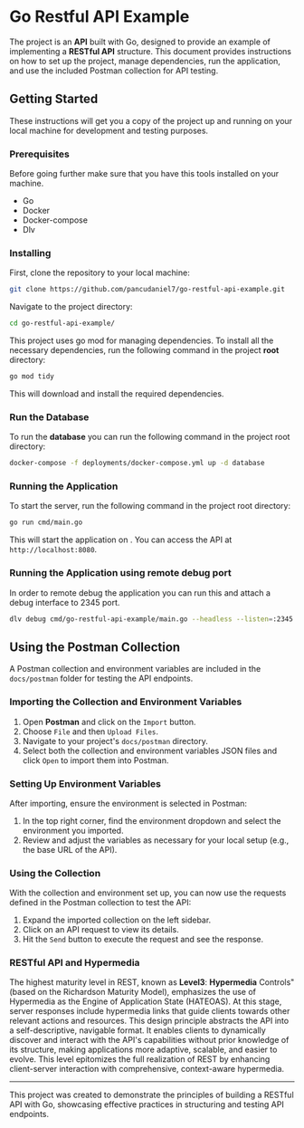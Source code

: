 # Go Restful API Example

The project is an **API** built with Go, designed to provide an example of implementing a **RESTful API**
structure. This document provides instructions on how to set up the project, manage dependencies, run the application,
and use the included Postman collection for API testing.

## Getting Started

These instructions will get you a copy of the project up and running on your local machine for development and testing
purposes.

### Prerequisites

Before going further make sure that you have this tools installed on your machine.

 - Go
 - Docker
 - Docker-compose
 - Dlv

### Installing

First, clone the repository to your local machine:

```bash
git clone https://github.com/pancudaniel7/go-restful-api-example.git
```

Navigate to the project directory:

```bash
cd go-restful-api-example/
```

This project uses go mod for managing dependencies. To install all the necessary dependencies, run the following command
in the project **root** directory:

```bash
go mod tidy
```

This will download and install the required dependencies.

### Run the Database
To run the **database** you can run the following command in the project root directory:

```bash
docker-compose -f deployments/docker-compose.yml up -d database
```

### Running the Application

To start the server, run the following command in the project root directory:

```bash
go run cmd/main.go
```

This will start the application on <default port. :8080>. You can access the API
at `http://localhost:8080`.

### Running the Application using remote debug port

In order to remote debug the application you can run this and attach a debug interface to 2345 port.
```bash
dlv debug cmd/go-restful-api-example/main.go --headless --listen=:2345 --api-version=2 --log
```

## Using the Postman Collection

A Postman collection and environment variables are included in the `docs/postman` folder for testing the API endpoints.

### Importing the Collection and Environment Variables

1. Open **Postman** and click on the `Import` button.
2. Choose `File` and then `Upload Files`.
3. Navigate to your project's `docs/postman` directory.
4. Select both the collection and environment variables JSON files and click `Open` to import them into Postman.

### Setting Up Environment Variables

After importing, ensure the environment is selected in Postman:

1. In the top right corner, find the environment dropdown and select the environment you imported.
2. Review and adjust the variables as necessary for your local setup (e.g., the base URL of the API).

### Using the Collection

With the collection and environment set up, you can now use the requests defined in the Postman collection to test the
API:

1. Expand the imported collection on the left sidebar.
2. Click on an API request to view its details.
3. Hit the `Send` button to execute the request and see the response.

### RESTful API and Hypermedia

The highest maturity level in REST, known as **Level3**: **Hypermedia** Controls" (based on the Richardson Maturity Model),
emphasizes the use of Hypermedia as the Engine of Application State (HATEOAS). 
At this stage, server responses include
hypermedia links that guide clients towards other relevant actions and resources. This design principle abstracts the API into a
self-descriptive, navigable format. 
It enables clients to dynamically discover and interact with the API's capabilities without prior
knowledge of its structure, making applications more adaptive, scalable, and easier to evolve. This level epitomizes the
full realization of REST by enhancing client-server interaction with comprehensive, context-aware hypermedia.

---

This project was created to demonstrate the principles of building a RESTful API with Go, showcasing effective practices
in structuring and testing API endpoints.
